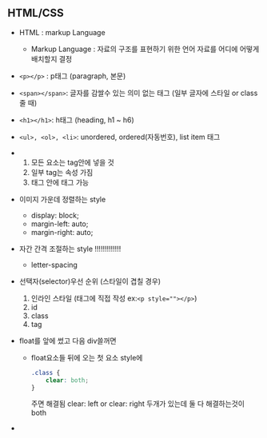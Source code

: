 ## HTML/CSS



* HTML : markup Language
  * Markup Language : 자료의 구조를 표현하기 위한 언어
    									자료를 어디에 어떻게 배치할지 결정
* `<p></p>` : p태그 (paragraph, 본문)
* `<span></span>`: 글자를 감쌀수 있는 의미 없는 태그 (일부 글자에 스타일 or class 줄 때)
* `<h1></h1>`: h태그 (heading, h1 ~ h6)
* `<ul>, <ol>, <li>`: unordered, ordered(자동번호), list item 태그
* 1. 모든 요소는 tag안에 넣을 것
  2. 일부 tag는 속성 가짐
  3. 태그 안에 태그 가능
* 이미지 가운데 정렬하는 style
  * display: block; 
  * margin-left: auto; 
  * margin-right: auto;
* 자간 간격 조절하는 style                     !!!!!!!!!!!!!
  * letter-spacing
* 선택자(selector)우선 순위 (스타일이 겹칠 경우)
  1. 인라인 스타일 (태그에 직접 작성 ex:`<p style=""></p>`)
  2. id
  3. class
  4. tag
  
* float를 앞에 썼고 다음 div쓸꺼면

  * float요소들 뒤에 오는 첫 요소 style에
    ``` css
    .class {
        clear: both;
    }
    ```

    주면 해결됨
    clear: left or clear: right 두개가 있는데 
    둘 다 해결하는것이 both

* 

​	

